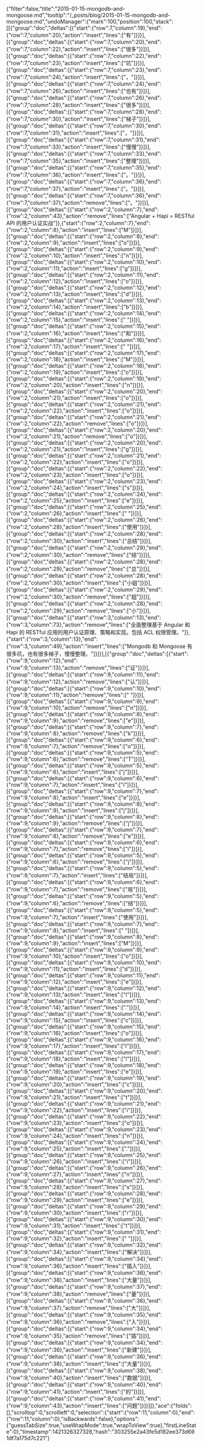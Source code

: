 {"filter":false,"title":"2015-01-15-mongodb-and-mongoose.md","tooltip":"/_posts/blog/2015-01-15-mongodb-and-mongoose.md","undoManager":{"mark":100,"position":100,"stack":[[{"group":"doc","deltas":[{"start":{"row":7,"column":19},"end":{"row":7,"column":20},"action":"insert","lines":["有"]}]}],[{"group":"doc","deltas":[{"start":{"row":7,"column":20},"end":{"row":7,"column":22},"action":"insert","lines":["很多"]}]}],[{"group":"doc","deltas":[{"start":{"row":7,"column":22},"end":{"row":7,"column":23},"action":"insert","lines":["坑"]}]}],[{"group":"doc","deltas":[{"start":{"row":7,"column":23},"end":{"row":7,"column":24},"action":"insert","lines":["，"]}]}],[{"group":"doc","deltas":[{"start":{"row":7,"column":24},"end":{"row":7,"column":26},"action":"insert","lines":["也有"]}]}],[{"group":"doc","deltas":[{"start":{"row":7,"column":26},"end":{"row":7,"column":28},"action":"insert","lines":["很多"]}]}],[{"group":"doc","deltas":[{"start":{"row":7,"column":28},"end":{"row":7,"column":30},"action":"insert","lines":["梯子"]}]}],[{"group":"doc","deltas":[{"start":{"row":7,"column":30},"end":{"row":7,"column":31},"action":"insert","lines":["，"]}]}],[{"group":"doc","deltas":[{"start":{"row":7,"column":31},"end":{"row":7,"column":33},"action":"insert","lines":["慢慢"]}]}],[{"group":"doc","deltas":[{"start":{"row":7,"column":33},"end":{"row":7,"column":35},"action":"insert","lines":["整理"]}]}],[{"group":"doc","deltas":[{"start":{"row":7,"column":35},"end":{"row":7,"column":36},"action":"insert","lines":["。"]}]}],[{"group":"doc","deltas":[{"start":{"row":7,"column":36},"end":{"row":7,"column":37},"action":"insert","lines":["。"]}]}],[{"group":"doc","deltas":[{"start":{"row":7,"column":36},"end":{"row":7,"column":37},"action":"remove","lines":["。"]}]}],[{"group":"doc","deltas":[{"start":{"row":2,"column":7},"end":{"row":2,"column":43},"action":"remove","lines":["Angular + Hapi = RESTful API 的用户认证实战"]},{"start":{"row":2,"column":7},"end":{"row":2,"column":8},"action":"insert","lines":["M"]}]}],[{"group":"doc","deltas":[{"start":{"row":2,"column":8},"end":{"row":2,"column":9},"action":"insert","lines":["o"]}]}],[{"group":"doc","deltas":[{"start":{"row":2,"column":9},"end":{"row":2,"column":10},"action":"insert","lines":["n"]}]}],[{"group":"doc","deltas":[{"start":{"row":2,"column":10},"end":{"row":2,"column":11},"action":"insert","lines":["g"]}]}],[{"group":"doc","deltas":[{"start":{"row":2,"column":11},"end":{"row":2,"column":12},"action":"insert","lines":["o"]}]}],[{"group":"doc","deltas":[{"start":{"row":2,"column":12},"end":{"row":2,"column":13},"action":"insert","lines":["d"]}]}],[{"group":"doc","deltas":[{"start":{"row":2,"column":13},"end":{"row":2,"column":14},"action":"insert","lines":["b"]}]}],[{"group":"doc","deltas":[{"start":{"row":2,"column":14},"end":{"row":2,"column":15},"action":"insert","lines":[" "]}]}],[{"group":"doc","deltas":[{"start":{"row":2,"column":15},"end":{"row":2,"column":16},"action":"insert","lines":["和"]}]}],[{"group":"doc","deltas":[{"start":{"row":2,"column":16},"end":{"row":2,"column":17},"action":"insert","lines":[" "]}]}],[{"group":"doc","deltas":[{"start":{"row":2,"column":17},"end":{"row":2,"column":18},"action":"insert","lines":["M"]}]}],[{"group":"doc","deltas":[{"start":{"row":2,"column":18},"end":{"row":2,"column":19},"action":"insert","lines":["o"]}]}],[{"group":"doc","deltas":[{"start":{"row":2,"column":19},"end":{"row":2,"column":20},"action":"insert","lines":["n"]}]}],[{"group":"doc","deltas":[{"start":{"row":2,"column":20},"end":{"row":2,"column":21},"action":"insert","lines":["o"]}]}],[{"group":"doc","deltas":[{"start":{"row":2,"column":21},"end":{"row":2,"column":22},"action":"insert","lines":["o"]}]}],[{"group":"doc","deltas":[{"start":{"row":2,"column":21},"end":{"row":2,"column":22},"action":"remove","lines":["o"]}]}],[{"group":"doc","deltas":[{"start":{"row":2,"column":20},"end":{"row":2,"column":21},"action":"remove","lines":["o"]}]}],[{"group":"doc","deltas":[{"start":{"row":2,"column":20},"end":{"row":2,"column":21},"action":"insert","lines":["g"]}]}],[{"group":"doc","deltas":[{"start":{"row":2,"column":21},"end":{"row":2,"column":22},"action":"insert","lines":["o"]}]}],[{"group":"doc","deltas":[{"start":{"row":2,"column":22},"end":{"row":2,"column":23},"action":"insert","lines":["o"]}]}],[{"group":"doc","deltas":[{"start":{"row":2,"column":23},"end":{"row":2,"column":24},"action":"insert","lines":["s"]}]}],[{"group":"doc","deltas":[{"start":{"row":2,"column":24},"end":{"row":2,"column":25},"action":"insert","lines":["e"]}]}],[{"group":"doc","deltas":[{"start":{"row":2,"column":25},"end":{"row":2,"column":26},"action":"insert","lines":[" "]}]}],[{"group":"doc","deltas":[{"start":{"row":2,"column":26},"end":{"row":2,"column":28},"action":"insert","lines":["使用"]}]}],[{"group":"doc","deltas":[{"start":{"row":2,"column":28},"end":{"row":2,"column":30},"action":"insert","lines":["总结"]}]}],[{"group":"doc","deltas":[{"start":{"row":2,"column":29},"end":{"row":2,"column":30},"action":"remove","lines":["结"]}]}],[{"group":"doc","deltas":[{"start":{"row":2,"column":28},"end":{"row":2,"column":29},"action":"remove","lines":["总"]}]}],[{"group":"doc","deltas":[{"start":{"row":2,"column":28},"end":{"row":2,"column":30},"action":"insert","lines":["小姐"]}]}],[{"group":"doc","deltas":[{"start":{"row":2,"column":29},"end":{"row":2,"column":30},"action":"remove","lines":["姐"]}]}],[{"group":"doc","deltas":[{"start":{"row":2,"column":28},"end":{"row":2,"column":29},"action":"remove","lines":["小"]}]}],[{"group":"doc","deltas":[{"start":{"row":3,"column":13},"end":{"row":3,"column":73},"action":"remove","lines":["全面整理基于 Angular 和 Hapi 的 RESTful 应用的用户认证原理、策略和实现。包括 ACL 权限管理。"]},{"start":{"row":3,"column":13},"end":{"row":3,"column":49},"action":"insert","lines":["Mongodb 和 Mongoose 有很多坑，也有很多梯子，慢慢整理。"]}]}],[{"group":"doc","deltas":[{"start":{"row":9,"column":12},"end":{"row":9,"column":13},"action":"remove","lines":["证"]}]}],[{"group":"doc","deltas":[{"start":{"row":9,"column":11},"end":{"row":9,"column":12},"action":"remove","lines":["认"]}]}],[{"group":"doc","deltas":[{"start":{"row":9,"column":10},"end":{"row":9,"column":11},"action":"remove","lines":[" "]}]}],[{"group":"doc","deltas":[{"start":{"row":9,"column":9},"end":{"row":9,"column":10},"action":"remove","lines":["n"]}]}],[{"group":"doc","deltas":[{"start":{"row":9,"column":8},"end":{"row":9,"column":9},"action":"remove","lines":["e"]}]}],[{"group":"doc","deltas":[{"start":{"row":9,"column":7},"end":{"row":9,"column":8},"action":"remove","lines":["k"]}]}],[{"group":"doc","deltas":[{"start":{"row":9,"column":6},"end":{"row":9,"column":7},"action":"remove","lines":["o"]}]}],[{"group":"doc","deltas":[{"start":{"row":9,"column":5},"end":{"row":9,"column":6},"action":"remove","lines":["T"]}]}],[{"group":"doc","deltas":[{"start":{"row":9,"column":5},"end":{"row":9,"column":6},"action":"insert","lines":["j"]}]}],[{"group":"doc","deltas":[{"start":{"row":9,"column":6},"end":{"row":9,"column":7},"action":"insert","lines":["i"]}]}],[{"group":"doc","deltas":[{"start":{"row":9,"column":7},"end":{"row":9,"column":8},"action":"insert","lines":["e"]}]}],[{"group":"doc","deltas":[{"start":{"row":9,"column":8},"end":{"row":9,"column":9},"action":"insert","lines":["j"]}]}],[{"group":"doc","deltas":[{"start":{"row":9,"column":8},"end":{"row":9,"column":9},"action":"remove","lines":["j"]}]}],[{"group":"doc","deltas":[{"start":{"row":9,"column":7},"end":{"row":9,"column":8},"action":"remove","lines":["e"]}]}],[{"group":"doc","deltas":[{"start":{"row":9,"column":6},"end":{"row":9,"column":7},"action":"remove","lines":["i"]}]}],[{"group":"doc","deltas":[{"start":{"row":9,"column":5},"end":{"row":9,"column":6},"action":"remove","lines":["j"]}]}],[{"group":"doc","deltas":[{"start":{"row":9,"column":5},"end":{"row":9,"column":7},"action":"insert","lines":["结局"]}]}],[{"group":"doc","deltas":[{"start":{"row":9,"column":6},"end":{"row":9,"column":7},"action":"remove","lines":["局"]}]}],[{"group":"doc","deltas":[{"start":{"row":9,"column":5},"end":{"row":9,"column":6},"action":"remove","lines":["结"]}]}],[{"group":"doc","deltas":[{"start":{"row":9,"column":5},"end":{"row":9,"column":7},"action":"insert","lines":["使用"]}]}],[{"group":"doc","deltas":[{"start":{"row":9,"column":7},"end":{"row":9,"column":8},"action":"insert","lines":[" "]}]}],[{"group":"doc","deltas":[{"start":{"row":9,"column":8},"end":{"row":9,"column":9},"action":"insert","lines":["M"]}]}],[{"group":"doc","deltas":[{"start":{"row":9,"column":9},"end":{"row":9,"column":10},"action":"insert","lines":["o"]}]}],[{"group":"doc","deltas":[{"start":{"row":9,"column":10},"end":{"row":9,"column":11},"action":"insert","lines":["d"]}]}],[{"group":"doc","deltas":[{"start":{"row":9,"column":11},"end":{"row":9,"column":12},"action":"insert","lines":["e"]}]}],[{"group":"doc","deltas":[{"start":{"row":9,"column":12},"end":{"row":9,"column":13},"action":"insert","lines":["l"]}]}],[{"group":"doc","deltas":[{"start":{"row":9,"column":13},"end":{"row":9,"column":14},"action":"insert","lines":["."]}]}],[{"group":"doc","deltas":[{"start":{"row":9,"column":14},"end":{"row":9,"column":15},"action":"insert","lines":["c"]}]}],[{"group":"doc","deltas":[{"start":{"row":9,"column":15},"end":{"row":9,"column":16},"action":"insert","lines":["o"]}]}],[{"group":"doc","deltas":[{"start":{"row":9,"column":16},"end":{"row":9,"column":17},"action":"insert","lines":["l"]}]}],[{"group":"doc","deltas":[{"start":{"row":9,"column":17},"end":{"row":9,"column":18},"action":"insert","lines":["l"]}]}],[{"group":"doc","deltas":[{"start":{"row":9,"column":18},"end":{"row":9,"column":19},"action":"insert","lines":["e"]}]}],[{"group":"doc","deltas":[{"start":{"row":9,"column":19},"end":{"row":9,"column":20},"action":"insert","lines":["c"]}]}],[{"group":"doc","deltas":[{"start":{"row":9,"column":20},"end":{"row":9,"column":21},"action":"insert","lines":["t"]}]}],[{"group":"doc","deltas":[{"start":{"row":9,"column":21},"end":{"row":9,"column":22},"action":"insert","lines":["i"]}]}],[{"group":"doc","deltas":[{"start":{"row":9,"column":22},"end":{"row":9,"column":23},"action":"insert","lines":["o"]}]}],[{"group":"doc","deltas":[{"start":{"row":9,"column":23},"end":{"row":9,"column":24},"action":"insert","lines":["n"]}]}],[{"group":"doc","deltas":[{"start":{"row":9,"column":24},"end":{"row":9,"column":25},"action":"insert","lines":["."]}]}],[{"group":"doc","deltas":[{"start":{"row":9,"column":25},"end":{"row":9,"column":26},"action":"insert","lines":["i"]}]}],[{"group":"doc","deltas":[{"start":{"row":9,"column":26},"end":{"row":9,"column":27},"action":"insert","lines":["n"]}]}],[{"group":"doc","deltas":[{"start":{"row":9,"column":27},"end":{"row":9,"column":28},"action":"insert","lines":["s"]}]}],[{"group":"doc","deltas":[{"start":{"row":9,"column":28},"end":{"row":9,"column":29},"action":"insert","lines":["e"]}]}],[{"group":"doc","deltas":[{"start":{"row":9,"column":29},"end":{"row":9,"column":30},"action":"insert","lines":["r"]}]}],[{"group":"doc","deltas":[{"start":{"row":9,"column":30},"end":{"row":9,"column":31},"action":"insert","lines":["t"]}]}],[{"group":"doc","deltas":[{"start":{"row":9,"column":31},"end":{"row":9,"column":32},"action":"insert","lines":[" "]}]}],[{"group":"doc","deltas":[{"start":{"row":9,"column":32},"end":{"row":9,"column":34},"action":"insert","lines":["解决"]}]}],[{"group":"doc","deltas":[{"start":{"row":9,"column":34},"end":{"row":9,"column":36},"action":"insert","lines":["插入"]}]}],[{"group":"doc","deltas":[{"start":{"row":9,"column":36},"end":{"row":9,"column":38},"action":"insert","lines":["大量"]}]}],[{"group":"doc","deltas":[{"start":{"row":9,"column":37},"end":{"row":9,"column":38},"action":"remove","lines":["量"]}]}],[{"group":"doc","deltas":[{"start":{"row":9,"column":36},"end":{"row":9,"column":37},"action":"remove","lines":["大"]}]}],[{"group":"doc","deltas":[{"start":{"row":9,"column":35},"end":{"row":9,"column":36},"action":"remove","lines":["入"]}]}],[{"group":"doc","deltas":[{"start":{"row":9,"column":34},"end":{"row":9,"column":35},"action":"remove","lines":["插"]}]}],[{"group":"doc","deltas":[{"start":{"row":9,"column":34},"end":{"row":9,"column":36},"action":"insert","lines":["新建"]}]}],[{"group":"doc","deltas":[{"start":{"row":9,"column":36},"end":{"row":9,"column":38},"action":"insert","lines":["大量"]}]}],[{"group":"doc","deltas":[{"start":{"row":9,"column":38},"end":{"row":9,"column":40},"action":"insert","lines":["数据"]}]}],[{"group":"doc","deltas":[{"start":{"row":9,"column":40},"end":{"row":9,"column":41},"action":"insert","lines":["的"]}]}],[{"group":"doc","deltas":[{"start":{"row":9,"column":41},"end":{"row":9,"column":43},"action":"insert","lines":["问题"]}]}]]},"ace":{"folds":[],"scrolltop":0,"scrollleft":0,"selection":{"start":{"row":11,"column":0},"end":{"row":11,"column":0},"isBackwards":false},"options":{"guessTabSize":true,"useWrapMode":true,"wrapToView":true},"firstLineState":0},"timestamp":1421326327328,"hash":"303255e2a43fe5d182ee373d691df7a175d7c221"}